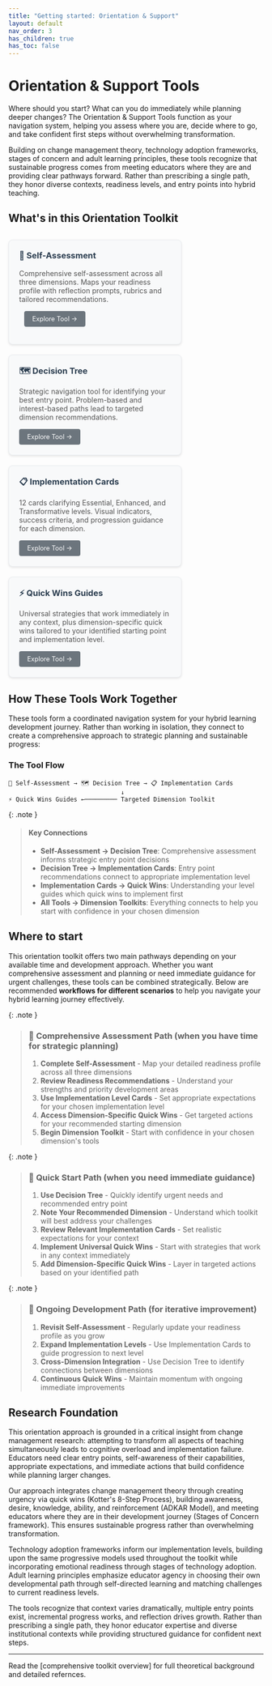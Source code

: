 ```yaml
---
title: "Getting started: Orientation & Support"
layout: default
nav_order: 3
has_children: true
has_toc: false
---
```


# Orientation & Support Tools

Where should you start? What can you do immediately while planning deeper changes?
The Orientation & Support Tools function as your navigation system, helping you assess where you are, decide where to go, and take confident first steps without overwhelming transformation.

Building on change management theory, technology adoption frameworks, stages of concern and adult learning principles, these tools recognize that sustainable progress comes from meeting educators where they are and providing clear pathways forward. Rather than prescribing a single path, they honor diverse contexts, readiness levels, and entry points into hybrid teaching.

## What's in this Orientation Toolkit

<div style="display: flex; flex-wrap: wrap; gap: 20px; margin: 30px 0;">

<div style="flex: 0 1 300px; max-width: 400px; background: #f8f9fa; border: 1px solid #e9ecef; border-radius: 8px; padding: 20px; box-shadow: 0 2px 4px rgba(0,0,0,0.1);">
<h3 style="margin-top: 0; color: #2c3e50;">🧭 Self-Assessment</h3>
<p style="margin-bottom: 15px; color: #555;">Comprehensive self-assessment across all three dimensions. Maps your readiness profile with reflection prompts, rubrics and tailored recommendations.</p>

<a href="hybrid-learning-self-assessment" style="display: inline-block; background: #6c757d; color: white; padding: 8px 16px; text-decoration: none; border-radius: 4px; font-size: 0.9em; margin-left: 10px;">Explore Tool →</a>
</div>

<div style="flex: 0 1 300px; max-width: 400px; background: #f8f9fa; border: 1px solid #e9ecef; border-radius: 8px; padding: 20px; box-shadow: 0 2px 4px rgba(0,0,0,0.1);">
<h3 style="margin-top: 0; color: #2c3e50;">🗺️ Decision Tree</h3>
<p style="margin-bottom: 15px; color: #555;">Strategic navigation tool for identifying your best entry point. Problem-based and interest-based paths lead to targeted dimension recommendations.</p>
<a href="hybrid-learning-decision-tree" style="display: inline-block; background: #6c757d; color: white; padding: 8px 16px; text-decoration: none; border-radius: 4px; font-size: 0.9em;">Explore Tool →</a>
</div>

<div style="flex: 0 1 300px; max-width: 400px; background: #f8f9fa; border: 1px solid #e9ecef; border-radius: 8px; padding: 20px; box-shadow: 0 2px 4px rgba(0,0,0,0.1);">
<h3 style="margin-top: 0; color: #2c3e50;">📋 Implementation Cards</h3>
<p style="margin-bottom: 15px; color: #555;">12 cards clarifying Essential, Enhanced, and Transformative levels. Visual indicators, success criteria, and progression guidance for each dimension.</p>
<a href="hybrid-learning-implementation-level-cards" style="display: inline-block; background: #6c757d; color: white; padding: 8px 16px; text-decoration: none; border-radius: 4px; font-size: 0.9em;">Explore Tool →</a>
</div>

<div style="flex: 0 1 300px; max-width: 400px; background: #f8f9fa; border: 1px solid #e9ecef; border-radius: 8px; padding: 20px; box-shadow: 0 2px 4px rgba(0,0,0,0.1);">
<h3 style="margin-top: 0; color: #2c3e50;">⚡ Quick Wins Guides</h3>
<p style="margin-bottom: 15px; color: #555;">Universal strategies that work immediately in any context, plus dimension-specific quick wins tailored to your identified starting point and implementation level.</p>
<a href="hybrid-learning-quick-wins" style="display: inline-block; background: #6c757d; color: white; padding: 8px 16px; text-decoration: none; border-radius: 4px; font-size: 0.9em;">Explore Tool →</a>
</div>

</div>

## How These Tools Work Together

These tools form a coordinated navigation system for your hybrid learning development journey. Rather than working in isolation, they connect to create a comprehensive approach to strategic planning and sustainable progress:

### The Tool Flow

```
🧭 Self-Assessment → 🗺️ Decision Tree → 📋 Implementation Cards
                               ↓
⚡ Quick Wins Guides ←───────── Targeted Dimension Toolkit

```
{: .note }
>#### Key Connections
>- **Self-Assessment → Decision Tree**: Comprehensive assessment informs strategic entry point decisions
>- **Decision Tree → Implementation Cards**: Entry point recommendations connect to appropriate implementation level
>- **Implementation Cards → Quick Wins**: Understanding your level guides which quick wins to implement first
>- **All Tools → Dimension Toolkits**: Everything connects to help you start with confidence in your chosen dimension

## Where to start

This orientation toolkit offers two main pathways depending on your available time and development approach. Whether you want comprehensive assessment and planning or need immediate guidance for urgent challenges, these tools can be combined strategically. Below are recommended **workflows for different scenarios** to help you navigate your hybrid learning journey effectively.

{: .note }
>### **🎯 Comprehensive Assessment Path** (when you have time for strategic planning)
>1. **Complete Self-Assessment** - Map your detailed readiness profile across all three dimensions
>2. **Review Readiness Recommendations** - Understand your strengths and priority development areas
>3. **Use Implementation Level Cards** - Set appropriate expectations for your chosen implementation level
>4. **Access Dimension-Specific Quick Wins** - Get targeted actions for your recommended starting dimension
>5. **Begin Dimension Toolkit** - Start with confidence in your chosen dimension's tools

{: .note }
>### **🚨 Quick Start Path** (when you need immediate guidance)
>1. **Use Decision Tree** - Quickly identify urgent needs and recommended entry point
>2. **Note Your Recommended Dimension** - Understand which toolkit will best address your challenges
>3. **Review Relevant Implementation Cards** - Set realistic expectations for your context
>4. **Implement Universal Quick Wins** - Start with strategies that work in any context immediately
>5. **Add Dimension-Specific Quick Wins** - Layer in targeted actions based on your identified path

{: .note }
>### **🔄 Ongoing Development Path** (for iterative improvement)
>1. **Revisit Self-Assessment** - Regularly update your readiness profile as you grow
>2. **Expand Implementation Levels** - Use Implementation Cards to guide progression to next level
>3. **Cross-Dimension Integration** - Use Decision Tree to identify connections between dimensions
>4. **Continuous Quick Wins** - Maintain momentum with ongoing immediate improvements

## Research Foundation

This orientation approach is grounded in a critical insight from change management research: attempting to transform all aspects of teaching simultaneously leads to cognitive overload and implementation failure. Educators need clear entry points, self-awareness of their capabilities, appropriate expectations, and immediate actions that build confidence while planning larger changes.

Our approach integrates change management theory through creating urgency via quick wins (Kotter's 8-Step Process), building awareness, desire, knowledge, ability, and reinforcement (ADKAR Model), and meeting educators where they are in their development journey (Stages of Concern framework). This ensures sustainable progress rather than overwhelming transformation.

Technology adoption frameworks inform our implementation levels, building upon the same progressive models used throughout the toolkit while incorporating emotional readiness through stages of technology adoption. Adult learning principles emphasize educator agency in choosing their own developmental path through self-directed learning and matching challenges to current readiness levels.

The tools recognize that context varies dramatically, multiple entry points exist, incremental progress works, and reflection drives growth. Rather than prescribing a single path, they honor educator expertise and diverse institutional contexts while providing structured guidance for confident next steps.

---

Read the [comprehensive toolkit overview] for full theoretical background and detailed refernces.